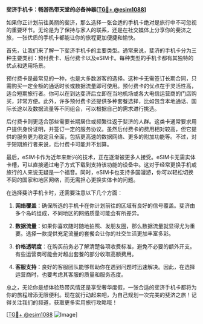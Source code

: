 **斐济手机卡：畅游热带天堂的必备神器[[TG💪+ @esim1088](https://t.me/s/esim1088)]**

如果你正计划前往美丽的斐济，那么选择一张合适的手机卡绝对是旅行中不可忽视的重要环节。无论是为了保持与家人的联系，还是在社交媒体上分享你的斐济之旅，一张优质的手机卡都能让你的旅程更加便捷和愉快。

首先，让我们来了解一下斐济手机卡的主要类型。通常来说，斐济的手机卡分为三种主要类别：预付费卡、后付费卡以及eSIM卡。每种类型的手机卡都有其独特的优点和适用场景。

预付费卡是最常见的一种，也是大多数游客的选择。这种卡无需签订长期合同，只需购买一定金额的通话时长或数据流量即可使用。预付费卡的优点在于灵活性高，适合短期旅行者。你可以在到达斐济后立即在当地机场或各大电信运营商的门店购买，非常方便。此外，许多预付费卡还提供多种套餐选择，比如包含本地通话、国际长途以及数据流量等不同组合，可以根据自己的需求进行挑选。

后付费卡则更适合那些需要长期居住或频繁往返于斐济的人群。这类卡通常要求用户提供身份证明，并签订一定的服务协议。虽然后付费卡的费用相对较高，但它提供的服务更为稳定且全面，包括更高速的数据网络、更多的附加功能等。不过，对于短期旅行者来说，后付费卡可能并不划算。

最后，eSIM卡作为近年来新兴的技术，正在逐渐被更多人接受。eSIM卡无需实体卡槽，可以直接通过电子方式下载到支持该功能的设备中。这对于经常更换手机或旅行的人来说无疑是一个福音。同时，eSIM卡也支持多国漫游，你可以轻松切换不同的国家和地区网络，而无需担心更换实体卡的问题。

在选择斐济手机卡时，还需要注意以下几个方面：

1. **网络覆盖**：确保所选的手机卡在你计划前往的区域有良好的信号覆盖。斐济由多个岛屿组成，不同地区的网络质量可能会有所差异。
   
2. **数据流量**：如果你喜欢随时随地拍照、发朋友圈，那么数据流量就显得尤为重要。选择一款提供充足流量的套餐会让你的社交生活更加丰富多彩。

3. **价格透明度**：在购买前务必了解清楚各项收费标准，避免不必要的额外开支。有些运营商可能会对超出套餐的部分收取高额费用。

4. **客服支持**：良好的客服团队能够帮助你在遇到问题时迅速解决。因此，在选择运营商时，也要考虑其客服的质量和服务态度。

总之，无论你是想体验热带风情还是享受奢华度假，一张合适的斐济手机卡都将为你的旅程增添无限便利。现在就行动起来吧，为自己规划一次完美的斐济之旅！记得关注我们的频道，获取更多实用旅行攻略哦！

[[TG💪+ @esim1088](https://t.me/s/esim1088) ![Image](https://i.postimg.cc/4NQfJmqS/Snipaste-2025-05-13-00-14-12.png)]